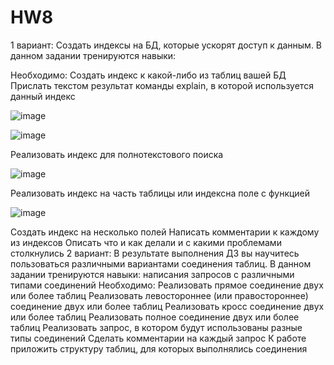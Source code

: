 # HW8
1 вариант:
Создать индексы на БД, которые ускорят доступ к данным.
В данном задании тренируются навыки:

Необходимо:
Создать индекс к какой-либо из таблиц вашей БД
Прислать текстом результат команды explain,
в которой используется данный индекс

![image](https://user-images.githubusercontent.com/45406197/189976290-13980527-0495-4c90-b213-774bc7fbd553.png)

![image](https://user-images.githubusercontent.com/45406197/189976600-0141527c-17dc-417c-a5e3-847603c2bf1d.png)



Реализовать индекс для полнотекстового поиска

![image](https://user-images.githubusercontent.com/45406197/189978073-3bf33fd4-ac3d-41bd-8aca-c0b97ae32363.png)

Реализовать индекс на часть таблицы или индексна поле с функцией

![image](https://user-images.githubusercontent.com/45406197/189978970-a63f04ea-a48e-4683-a2a1-a44adfb4bad1.png)




Создать индекс на несколько полей
Написать комментарии к каждому из индексов
Описать что и как делали и с какими проблемами
столкнулись
2 вариант:
В результате выполнения ДЗ вы научитесь пользоваться
различными вариантами соединения таблиц.
В данном задании тренируются навыки:
написания запросов с различными типами соединений
Необходимо:
Реализовать прямое соединение двух или более таблиц
Реализовать левостороннее (или правостороннее)
соединение двух или более таблиц
Реализовать кросс соединение двух или более таблиц
Реализовать полное соединение двух или более таблиц
Реализовать запрос, в котором будут использованы
разные типы соединений
Сделать комментарии на каждый запрос
К работе приложить структуру таблиц, для которых
выполнялись соединения
